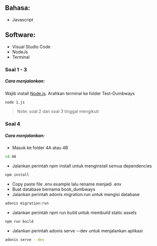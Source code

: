 ## Bahasa:

- Javascript

## Software:

- Visual Studio Code
- NodeJs
- Terminal

### Soal 1 - 3

##### Cara menjalankan:

Wajib install [Node.js](https://nodejs.org/). Arahkan terminal ke folder Test-Dumbways

```sh
node 1.js
```

> Note: soal 2 dan soal 3 tinggal mengikuti

### Soal 4

##### Cara menjalankan:

- Masuk ke folder 4A atau 4B

```sh
cd 4A
```

- Jalankan perintah npm install untuk menginstall semua dependencies

```sh
npm install
```

- Copy paste file .env.example lalu rename menjadi .env
- Buat database bernama book_dumbways
- Jalankan perintah adonis migration:run untuk mengisi database

```sh
adonis migration:run
```

- Jalankan perintah npm run build untuk membuild static assets

```sh
npm run build
```

- Jalankan perintah adonis serve --dev untuk menjalankan aplikasi

```sh
adonis serve --dev
```
